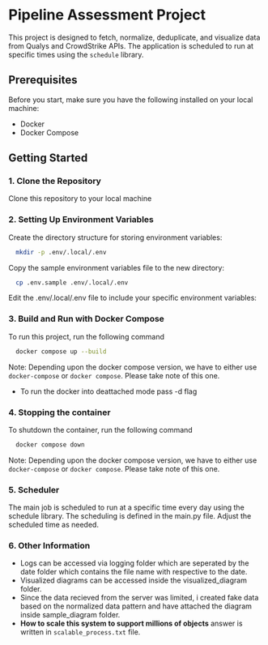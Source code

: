 # Pipeline Assessment Project

This project is designed to fetch, normalize, deduplicate, and visualize data from Qualys and CrowdStrike APIs. The application is scheduled to run at specific times using the `schedule` library.

## Prerequisites

Before you start, make sure you have the following installed on your local machine:

- Docker
- Docker Compose

## Getting Started

### 1. Clone the Repository

Clone this repository to your local machine

### 2. Setting Up Environment Variables

Create the directory structure for storing environment variables:

```bash
  mkdir -p .env/.local/.env
```

Copy the sample environment variables file to the new directory:

```bash
  cp .env.sample .env/.local/.env
```

Edit the .env/.local/.env file to include your specific environment variables:

### 3. Build and Run with Docker Compose

To run this project, run the following command

```bash
  docker compose up --build
```
Note: Depending upon the docker compose version, we have to either use `docker-compose` or `docker compose`. Please take note of this one.

- To run the docker into deattached mode pass -d flag

### 4. Stopping the container

To shutdown the container, run the following command

```bash
  docker compose down
```
Note: Depending upon the docker compose version, we have to either use `docker-compose` or `docker compose`. Please take note of this one.

### 5. Scheduler

The main job is scheduled to run at a specific time every day using the schedule library. The scheduling is defined in the main.py file. Adjust the scheduled time as needed.

### 6. Other Information

- Logs can be accessed via logging folder which are seperated by the date folder which contains the file name with respective to the date.
- Visualized diagrams can be accessed inside the visualized_diagram folder.
- Since the data recieved from the server was limited, i created fake data based on the normalized data pattern and have attached the diagram inside sample_diagram folder.
- **How to scale this system to support millions of objects** answer is written in `scalable_process.txt` file.
